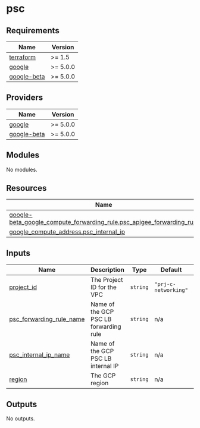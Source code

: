 # psc

<!-- BEGINNING OF PRE-COMMIT-TERRAFORM DOCS HOOK -->
## Requirements

| Name | Version |
|------|---------|
| <a name="requirement_terraform"></a> [terraform](#requirement\_terraform) | >= 1.5 |
| <a name="requirement_google"></a> [google](#requirement\_google) | >= 5.0.0 |
| <a name="requirement_google-beta"></a> [google-beta](#requirement\_google-beta) | >= 5.0.0 |

## Providers

| Name | Version |
|------|---------|
| <a name="provider_google"></a> [google](#provider\_google) | >= 5.0.0 |
| <a name="provider_google-beta"></a> [google-beta](#provider\_google-beta) | >= 5.0.0 |

## Modules

No modules.

## Resources

| Name | Type |
|------|------|
| [google-beta_google_compute_forwarding_rule.psc_apigee_forwarding_rule](https://registry.terraform.io/providers/hashicorp/google-beta/latest/docs/resources/google_compute_forwarding_rule) | resource |
| [google_compute_address.psc_internal_ip](https://registry.terraform.io/providers/hashicorp/google/latest/docs/resources/compute_address) | resource |

## Inputs

| Name | Description | Type | Default | Required |
|------|-------------|------|---------|:--------:|
| <a name="input_project_id"></a> [project\_id](#input\_project\_id) | The Project ID for the VPC | `string` | `"prj-c-networking"` | no |
| <a name="input_psc_forwarding_rule_name"></a> [psc\_forwarding\_rule\_name](#input\_psc\_forwarding\_rule\_name) | Name of the GCP PSC LB forwarding rule | `string` | n/a | yes |
| <a name="input_psc_internal_ip_name"></a> [psc\_internal\_ip\_name](#input\_psc\_internal\_ip\_name) | Name of the GCP PSC LB internal IP | `string` | n/a | yes |
| <a name="input_region"></a> [region](#input\_region) | The GCP region | `string` | n/a | yes |

## Outputs

No outputs.
<!-- END OF PRE-COMMIT-TERRAFORM DOCS HOOK -->
